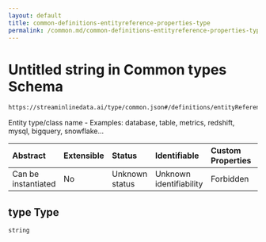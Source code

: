 ```yaml
---
layout: default
title: common-definitions-entityreference-properties-type
permalink: /common.md/common-definitions-entityreference-properties-type.md/
---
```

# Untitled string in Common types Schema

```txt
https://streaminlinedata.ai/type/common.json#/definitions/entityReference/properties/type
```

Entity type/class name - Examples: database, table, metrics, redshift, mysql, bigquery, snowflake...

| Abstract            | Extensible | Status         | Identifiable            | Custom Properties | Additional Properties | Access Restrictions | Defined In                                                |
| :------------------ | :--------- | :------------- | :---------------------- | :---------------- | :-------------------- | :------------------ | :-------------------------------------------------------- |
| Can be instantiated | No         | Unknown status | Unknown identifiability | Forbidden         | Allowed               | none                | [common.json*](/common.md/common-definitions-entityreference-properties-type.md/common.md "open original schema") |

## type Type

`string`
